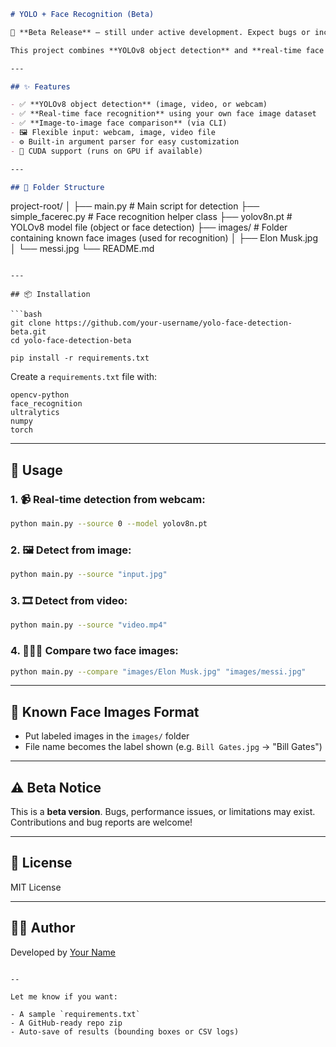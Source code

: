 
```markdown
# YOLO + Face Recognition (Beta)

🚧 **Beta Release** — still under active development. Expect bugs or incomplete features.

This project combines **YOLOv8 object detection** and **real-time face recognition** using `face_recognition` for multi-modal AI-powered computer vision.

---

## ✨ Features

- ✅ **YOLOv8 object detection** (image, video, or webcam)
- ✅ **Real-time face recognition** using your own face image dataset
- ✅ **Image-to-image face comparison** (via CLI)
- 🖼️ Flexible input: webcam, image, video file
- ⚙️ Built-in argument parser for easy customization
- 🧠 CUDA support (runs on GPU if available)

---

## 📁 Folder Structure

```

project-root/
│
├── main.py                 # Main script for detection
├── simple\_facerec.py       # Face recognition helper class
├── yolov8n.pt              # YOLOv8 model file (object or face detection)
├── images/                 # Folder containing known face images (used for recognition)
│   ├── Elon Musk.jpg
│   └── messi.jpg
└── README.md

````

---

## 📦 Installation

```bash
git clone https://github.com/your-username/yolo-face-detection-beta.git
cd yolo-face-detection-beta

pip install -r requirements.txt
````

Create a `requirements.txt` file with:

```
opencv-python
face_recognition
ultralytics
numpy
torch
```

---

## 🚀 Usage

### 1. 📹 Real-time detection from webcam:

```bash
python main.py --source 0 --model yolov8n.pt
```

### 2. 🖼 Detect from image:

```bash
python main.py --source "input.jpg"
```

### 3. 🎞 Detect from video:

```bash
python main.py --source "video.mp4"
```

### 4. 🧑‍🤝‍🧑 Compare two face images:

```bash
python main.py --compare "images/Elon Musk.jpg" "images/messi.jpg"
```

---

## 🧠 Known Face Images Format

* Put labeled images in the `images/` folder
* File name becomes the label shown (e.g. `Bill Gates.jpg` → "Bill Gates")

---

## ⚠️ Beta Notice

This is a **beta version**. Bugs, performance issues, or limitations may exist. Contributions and bug reports are welcome!

---

## 📜 License

MIT License

---

## 🙋‍♂️ Author

Developed by [Your Name](https://github.com/your-username)

```

--

Let me know if you want:

- A sample `requirements.txt` 
- A GitHub-ready repo zip
- Auto-save of results (bounding boxes or CSV logs)


```
